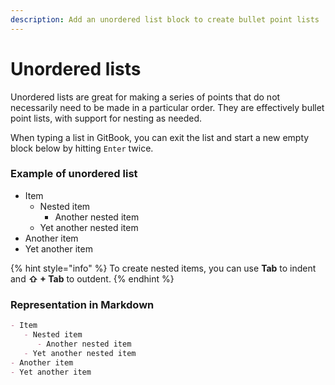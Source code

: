 ```yaml
---
description: Add an unordered list block to create bullet point lists
---
```


# Unordered lists

Unordered lists are great for making a series of points that do not necessarily need to be made in a particular order. They are effectively bullet point lists, with support for nesting as needed.

When typing a list in GitBook, you can exit the list and start a new empty block below by hitting  `Enter` twice.

### Example of unordered list

* Item
  * Nested item
    * Another nested item
  * Yet another nested item
* Another item
* Yet another item

{% hint style="info" %}
To create nested items, you can use **Tab** to indent and **⇧ + Tab** to outdent.
{% endhint %}

### Representation in Markdown

```markdown
- Item
   - Nested item
      - Another nested item
   - Yet another nested item
- Another item
- Yet another item
```
